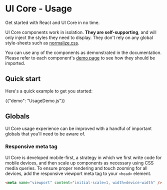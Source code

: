 # UI Core - Usage

<p class="description">Get started with React and UI Core in no time.</p>

UI Core components work in isolation.
**They are self-supporting**, and will only inject the styles they need to display.
They don't rely on any global style-sheets such as [normalize.css](https://github.com/necolas/normalize.css/).

You can use any of the components as demonstrated in the documentation.
Please refer to each component's [demo page](/ui-core/react-button/) to see how they should be imported.

## Quick start

Here's a quick example to get you started:

{{"demo": "UsageDemo.js"}}

## Globals

UI Core usage experience can be improved with a handful of important globals that you'll need to be aware of.

### Responsive meta tag

UI Core is developed mobile-first, a strategy in which we first write code for mobile devices, and then scale up components as necessary using CSS media queries.
To ensure proper rendering and touch zooming for all devices, add the responsive viewport meta tag to your `<head>` element.

```html
<meta name="viewport" content="initial-scale=1, width=device-width" />
```

